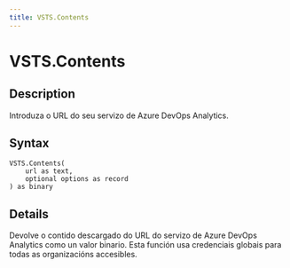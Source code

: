 ```yaml
---
title: VSTS.Contents
---
```


# VSTS.Contents


## Description

Introduza o URL do seu servizo de Azure DevOps Analytics.


## Syntax

```powerquery
VSTS.Contents(
    url as text,
    optional options as record
) as binary
```


## Details

Devolve o contido descargado do URL do servizo de Azure DevOps Analytics como un valor binario. Esta función usa credenciais globais para todas as organizacións accesibles.


